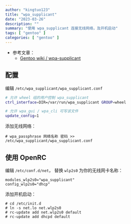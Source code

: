 ```yaml
---
author: "kingtuo123"
title: "wpa_supplicant"
date: "2023-03-26"
description: ""
summary: "使用 wpa_supplicant 连接无线网络，及开机启动"
tags: [ "gentoo" ]
categories: [ "gentoo" ]
---
```



- 参考文章：
  - [Gentoo wiki / wpa-supplicant](https://wiki.gentoo.org/wiki/Wpa_supplicant)


## 配置

编辑 `/etc/wpa_supplicant/wpa_supplicant.conf`

```bash
# 允许 wheel 组的用户控制 wpa_supplicant
ctrl_interface=DIR=/var/run/wpa_supplicant GROUP=wheel

# 允许 wpa_gui / wpa_cli 可写该文件
update_config=1
```

添加无线网络：

```
# wpa_passphrase 网络名称 密码 >> /etc/wpa_supplicant/wpa_supplicant.conf
```


## 使用 OpenRC

编辑 `/etc/conf.d/net`， 替换 `wlp2s0` 为你的无线网卡名称：

```
modules_wlp2s0="wpa_supplicant"
config_wlp2s0="dhcp"
```


添加开机启动：

```
# cd /etc/init.d
# ln -s net.lo net.wlp2s0
# rc-update add net.wlp2s0 default
# rc-update add dhcpd default
```
